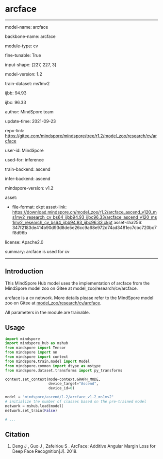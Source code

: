 # arcface

---

model-name: arcface

backbone-name: arcface

module-type: cv

fine-tunable: True

input-shape: [227, 227, 3]

model-version: 1.2

train-dataset: ms1mv2

ijbb: 94.93

ijbc: 96.33

author: MindSpore team

update-time: 2021-09-23

repo-link: <https://gitee.com/mindspore/mindspore/tree/r1.2/model_zoo/research/cv/arcface>

user-id: MindSpore

used-for: inference

train-backend: ascend

infer-backend: ascend

mindspore-version: v1.2

asset:

-
    file-format: ckpt
    asset-link: <https://download.mindspore.cn/model_zoo/r1.2/arcface_ascend_v120_ms1mv2_research_cv_bs64_ijbb94.93_ijbc96.33/arcface_ascend_v120_ms1mv2_research_cv_bs64_ijbb94.93_ijbc96.33.ckpt>
    asset-sha256: 347f2183de414b90d93d8de5e26cc9a68e972d74ad3481ec7cbc720bc7f8d96b

license: Apache2.0

summary: arcface is used for cv

---

## Introduction

This MindSpore Hub model uses the implementation of arcface from the MindSpore model zoo on Gitee at model_zoo/research/cv/arcface.

arcface is a cv network. More details please refer to the MindSpore model zoo on Gitee at [model_zoo/research/cv/arcface](https://gitee.com/mindspore/mindspore/blob/r1.2/model_zoo/research/cv/arcface/README.md).

All parameters in the module are trainable.

## Usage

```python
import mindspore
import mindspore_hub as mshub
from mindspore import Tensor
from mindspore import nn
from mindspore import context
from mindspore.train.model import Model
from mindspore.common import dtype as mstype
from mindspore.dataset.transforms import py_transforms

context.set_context(mode=context.GRAPH_MODE,
                    device_target="Ascend",
                    device_id=0)

model = "mindspore/ascend/1.2/arcface_v1.2_ms1mv2"
# initialize the number of classes based on the pre-trained model
network = mshub.load(model)
network.set_train(False)

# ...
```

## Citation

1. Deng J ,  Guo J ,  Zafeiriou S . ArcFace: Additive Angular Margin Loss for Deep Face Recognition[J].  2018.
